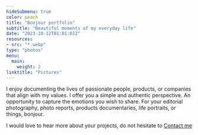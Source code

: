 ```yaml
---
hideSubmenu: true
color: peach
title: "Bonjour portfolio"
subtitle: "Beautiful moments of my everyday life"
date: "2023-10-12T01:01:01Z"
resources:
- src: "*.webp"
type: "photos"
menu:
  main:
    weight: 2
linktitle: "Pictures"
---
```


I enjoy documenting the lives of passionate people, products, or companies that align with my values. I offer you a simple and authentic perspective. An opportunity to capture the emotions you wish to share.
For your editorial photography, photo reports, products documentaries, life portraits, or things, bonjour.

I would love to hear more about your projects, do not hesitate to [Contact me](mailto:hello@yannickschutz.com)

